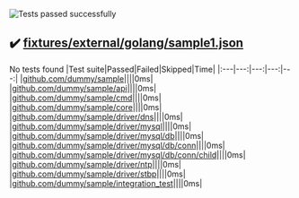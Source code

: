 ![Tests passed successfully](https://img.shields.io/badge/tests-none-yellow)
## ✔️ <a id="user-content-r0" href="#r0">fixtures/external/golang/sample1.json</a>
No tests found
|Test suite|Passed|Failed|Skipped|Time|
|:---|---:|---:|---:|---:|
|[github.com/dummy/sample](#r0s0)||||0ms|
|[github.com/dummy/sample/api](#r0s1)||||0ms|
|[github.com/dummy/sample/cmd](#r0s2)||||0ms|
|[github.com/dummy/sample/core](#r0s3)||||0ms|
|[github.com/dummy/sample/driver/dns](#r0s4)||||0ms|
|[github.com/dummy/sample/driver/mysql](#r0s5)||||0ms|
|[github.com/dummy/sample/driver/mysql/db](#r0s6)||||0ms|
|[github.com/dummy/sample/driver/mysql/db/conn](#r0s7)||||0ms|
|[github.com/dummy/sample/driver/mysql/db/conn/child](#r0s8)||||0ms|
|[github.com/dummy/sample/driver/ntp](#r0s9)||||0ms|
|[github.com/dummy/sample/driver/stbp](#r0s10)||||0ms|
|[github.com/dummy/sample/integration_test](#r0s11)||||0ms|